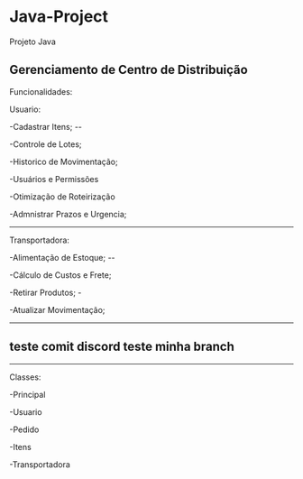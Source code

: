 # Java-Project

Projeto Java

Gerenciamento de Centro de Distribuição
-----------------------------------------------------------------------------------

Funcionalidades:

Usuario:

-Cadastrar Itens; --

-Controle de Lotes;

-Historico de Movimentação; 

-Usuários e Permissões

-Otimização de Roteirização

-Admnistrar Prazos e Urgencia;

-----------------------------------------------------------------------------------

Transportadora:

-Alimentação de Estoque; --

-Cálculo de Custos e Frete;

-Retirar Produtos; -

-Atualizar Movimentação;


----
teste comit discord
teste minha branch
----

-----------------------------------------------------------------------------------

Classes:

-Principal

-Usuario

-Pedido

-Itens

-Transportadora


